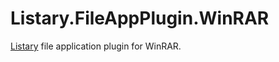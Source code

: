 # Listary.FileAppPlugin.WinRAR
[Listary](https://www.listary.com/) file application plugin for WinRAR.